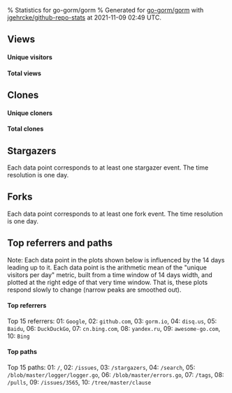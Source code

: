 % Statistics for go-gorm/gorm
% Generated for [go-gorm/gorm](https://github.com/go-gorm/gorm) with [jgehrcke/github-repo-stats](https://github.com/jgehrcke/github-repo-stats) at 2021-11-09 02:49 UTC.


## Views

#### Unique visitors
<div id="chart_views_unique" class="full-width-chart"></div>

#### Total views
<div id="chart_views_total" class="full-width-chart"></div>

<div class="pagebreak-for-print"> </div>


## Clones

#### Unique cloners
<div id="chart_clones_unique" class="full-width-chart"></div>

#### Total clones
<div id="chart_clones_total" class="full-width-chart"></div>



<div class="pagebreak-for-print"> </div>



## Stargazers

Each data point corresponds to at least one stargazer event.
The time resolution is one day.

<div id="chart_stargazers" class="full-width-chart"></div>




## Forks

Each data point corresponds to at least one fork event.
The time resolution is one day.

<div id="chart_forks" class="full-width-chart"></div>




<div class="pagebreak-for-print"> </div>



## Top referrers and paths


Note: Each data point in the plots shown below is influenced by the 14 days
leading up to it. Each data point is the arithmetic mean of the "unique
visitors per day" metric, built from a time window of 14 days width, and
plotted at the right edge of that very time window. That is, these plots
respond slowly to change (narrow peaks are smoothed out).




#### Top referrers


<div id="chart_referrers_top_n_alltime" class="full-width-chart"></div>

Top 15 referrers: 01: `Google`, 02: `github.com`, 03: `gorm.io`, 04: `disq.us`, 05: `Baidu`, 06: `DuckDuckGo`, 07: `cn.bing.com`, 08: `yandex.ru`, 09: `awesome-go.com`, 10: `Bing`





#### Top paths


<div id="chart_paths_top_n_alltime" class="full-width-chart"></div>

Top 15 paths: 01: `/`, 02: `/issues`, 03: `/stargazers`, 04: `/search`, 05: `/blob/master/logger/logger.go`, 06: `/blob/master/errors.go`, 07: `/tags`, 08: `/pulls`, 09: `/issues/3565`, 10: `/tree/master/clause`


<script type="text/javascript">
    vegaEmbed('#chart_views_unique', {"$schema": "https://vega.github.io/schema/vega-lite/v4.8.1.json", "config": {"arc": {"fill": "#1b1e23"}, "area": {"fill": "#1b1e23"}, "axisBottom": {"domainColor": "#a9b4c4", "gridColor": "#a9b4c4", "labelColor": "#1b1e23", "labelFont": "relative-mono-11-pitch-pro, Menlo, monospace", "tickColor": "#a9b4c4", "titleColor": "#1b1e23", "titleFont": "relative-mono-11-pitch-pro, Menlo, monospace"}, "axisLeft": {"domainColor": "#a9b4c4", "gridColor": "#a9b4c4", "labelColor": "#1b1e23", "labelFont": "relative-mono-11-pitch-pro, Menlo, monospace", "tickColor": "#a9b4c4", "titleColor": "#1b1e23", "titleFont": "relative-mono-11-pitch-pro, Menlo, monospace"}, "axisX": {"grid": false}, "axisY": {"grid": false, "labelBound": true}, "background": "#FFFFFF", "group": {"fill": "#FFFFFF"}, "header": {"fontWeight": 400, "labelFont": "relative-mono-11-pitch-pro, Menlo, monospace", "titleFont": "relative-mono-11-pitch-pro, Menlo, monospace"}, "legend": {"labelFont": "relative-mono-11-pitch-pro, Menlo, monospace", "symbolSize": 200, "symbolType": "circle", "titleFont": "relative-mono-11-pitch-pro, Menlo, monospace"}, "line": {"color": "#1b1e23", "stroke": "#1b1e23"}, "path": {"stroke": "#1b1e23"}, "point": {"color": "#1b1e23", "cursor": "pointer", "filled": true, "size": 100}, "range": {"category": ["#85a2f7", "#ea9755", "#7eb36a", "#f07071", "#bc85d9", "#e587b6", "#a9b4c4", "#d4c05e", "#64b9c4"]}, "style": {"bar": {"fill": "#1b1e23"}, "text": {"font": "relative-mono-11-pitch-pro, Menlo, monospace", "fontWeight": 400}}, "symbol": {"shape": "circle"}, "title": {"anchor": "start", "font": "relative-mono-11-pitch-pro, Menlo, monospace", "fontWeight": 400}, "trail": {"color": "#1b1e23", "stroke": "#1b1e23"}, "view": {"stroke": null}}, "data": {"name": "data-13adfe8f402db3a474ea6217af6ae6ca"}, "datasets": {"data-13adfe8f402db3a474ea6217af6ae6ca": [{"time": "2021-10-26T00:00:00+00:00", "views_total": 5566, "views_unique": 922}, {"time": "2021-10-27T00:00:00+00:00", "views_total": 4882, "views_unique": 937}, {"time": "2021-10-28T00:00:00+00:00", "views_total": 2942, "views_unique": 991}, {"time": "2021-10-29T00:00:00+00:00", "views_total": 2605, "views_unique": 841}, {"time": "2021-10-30T00:00:00+00:00", "views_total": 1165, "views_unique": 367}, {"time": "2021-10-31T00:00:00+00:00", "views_total": 1126, "views_unique": 394}, {"time": "2021-11-01T00:00:00+00:00", "views_total": 2836, "views_unique": 899}, {"time": "2021-11-02T00:00:00+00:00", "views_total": 2561, "views_unique": 970}, {"time": "2021-11-03T00:00:00+00:00", "views_total": 3232, "views_unique": 1022}, {"time": "2021-11-04T00:00:00+00:00", "views_total": 2808, "views_unique": 890}, {"time": "2021-11-05T00:00:00+00:00", "views_total": 2668, "views_unique": 876}, {"time": "2021-11-06T00:00:00+00:00", "views_total": 1133, "views_unique": 450}, {"time": "2021-11-07T00:00:00+00:00", "views_total": 1209, "views_unique": 420}, {"time": "2021-11-08T00:00:00+00:00", "views_total": 2831, "views_unique": 989}, {"time": "2021-11-09T00:00:00+00:00", "views_total": 151, "views_unique": 66}]}, "encoding": {"x": {"field": "time", "timeUnit": "yearmonthdate", "title": "date", "type": "temporal"}, "y": {"field": "views_unique", "scale": {"domain": [0, 1124.2], "zero": true}, "title": "unique views per day", "type": "quantitative"}}, "height": 200, "mark": {"point": true, "type": "line"}, "padding": 10, "width": "container"}, {"actions": false, "renderer": "svg"}).catch(console.error);
vegaEmbed('#chart_views_total', {"$schema": "https://vega.github.io/schema/vega-lite/v4.8.1.json", "config": {"arc": {"fill": "#1b1e23"}, "area": {"fill": "#1b1e23"}, "axisBottom": {"domainColor": "#a9b4c4", "gridColor": "#a9b4c4", "labelColor": "#1b1e23", "labelFont": "relative-mono-11-pitch-pro, Menlo, monospace", "tickColor": "#a9b4c4", "titleColor": "#1b1e23", "titleFont": "relative-mono-11-pitch-pro, Menlo, monospace"}, "axisLeft": {"domainColor": "#a9b4c4", "gridColor": "#a9b4c4", "labelColor": "#1b1e23", "labelFont": "relative-mono-11-pitch-pro, Menlo, monospace", "tickColor": "#a9b4c4", "titleColor": "#1b1e23", "titleFont": "relative-mono-11-pitch-pro, Menlo, monospace"}, "axisX": {"grid": false}, "axisY": {"grid": false, "labelBound": true}, "background": "#FFFFFF", "group": {"fill": "#FFFFFF"}, "header": {"fontWeight": 400, "labelFont": "relative-mono-11-pitch-pro, Menlo, monospace", "titleFont": "relative-mono-11-pitch-pro, Menlo, monospace"}, "legend": {"labelFont": "relative-mono-11-pitch-pro, Menlo, monospace", "symbolSize": 200, "symbolType": "circle", "titleFont": "relative-mono-11-pitch-pro, Menlo, monospace"}, "line": {"color": "#1b1e23", "stroke": "#1b1e23"}, "path": {"stroke": "#1b1e23"}, "point": {"color": "#1b1e23", "cursor": "pointer", "filled": true, "size": 100}, "range": {"category": ["#85a2f7", "#ea9755", "#7eb36a", "#f07071", "#bc85d9", "#e587b6", "#a9b4c4", "#d4c05e", "#64b9c4"]}, "style": {"bar": {"fill": "#1b1e23"}, "text": {"font": "relative-mono-11-pitch-pro, Menlo, monospace", "fontWeight": 400}}, "symbol": {"shape": "circle"}, "title": {"anchor": "start", "font": "relative-mono-11-pitch-pro, Menlo, monospace", "fontWeight": 400}, "trail": {"color": "#1b1e23", "stroke": "#1b1e23"}, "view": {"stroke": null}}, "data": {"name": "data-13adfe8f402db3a474ea6217af6ae6ca"}, "datasets": {"data-13adfe8f402db3a474ea6217af6ae6ca": [{"time": "2021-10-26T00:00:00+00:00", "views_total": 5566, "views_unique": 922}, {"time": "2021-10-27T00:00:00+00:00", "views_total": 4882, "views_unique": 937}, {"time": "2021-10-28T00:00:00+00:00", "views_total": 2942, "views_unique": 991}, {"time": "2021-10-29T00:00:00+00:00", "views_total": 2605, "views_unique": 841}, {"time": "2021-10-30T00:00:00+00:00", "views_total": 1165, "views_unique": 367}, {"time": "2021-10-31T00:00:00+00:00", "views_total": 1126, "views_unique": 394}, {"time": "2021-11-01T00:00:00+00:00", "views_total": 2836, "views_unique": 899}, {"time": "2021-11-02T00:00:00+00:00", "views_total": 2561, "views_unique": 970}, {"time": "2021-11-03T00:00:00+00:00", "views_total": 3232, "views_unique": 1022}, {"time": "2021-11-04T00:00:00+00:00", "views_total": 2808, "views_unique": 890}, {"time": "2021-11-05T00:00:00+00:00", "views_total": 2668, "views_unique": 876}, {"time": "2021-11-06T00:00:00+00:00", "views_total": 1133, "views_unique": 450}, {"time": "2021-11-07T00:00:00+00:00", "views_total": 1209, "views_unique": 420}, {"time": "2021-11-08T00:00:00+00:00", "views_total": 2831, "views_unique": 989}, {"time": "2021-11-09T00:00:00+00:00", "views_total": 151, "views_unique": 66}]}, "encoding": {"x": {"field": "time", "timeUnit": "yearmonthdate", "title": "date", "type": "temporal"}, "y": {"field": "views_total", "scale": {"domain": [0, 6122.6], "zero": true}, "title": "total views per day", "type": "quantitative"}}, "height": 200, "mark": {"point": true, "type": "line"}, "padding": 10, "width": "container"}, {"actions": false, "renderer": "svg"}).catch(console.error);
vegaEmbed('#chart_clones_unique', {"$schema": "https://vega.github.io/schema/vega-lite/v4.8.1.json", "config": {"arc": {"fill": "#1b1e23"}, "area": {"fill": "#1b1e23"}, "axisBottom": {"domainColor": "#a9b4c4", "gridColor": "#a9b4c4", "labelColor": "#1b1e23", "labelFont": "relative-mono-11-pitch-pro, Menlo, monospace", "tickColor": "#a9b4c4", "titleColor": "#1b1e23", "titleFont": "relative-mono-11-pitch-pro, Menlo, monospace"}, "axisLeft": {"domainColor": "#a9b4c4", "gridColor": "#a9b4c4", "labelColor": "#1b1e23", "labelFont": "relative-mono-11-pitch-pro, Menlo, monospace", "tickColor": "#a9b4c4", "titleColor": "#1b1e23", "titleFont": "relative-mono-11-pitch-pro, Menlo, monospace"}, "axisX": {"grid": false}, "axisY": {"grid": false, "labelBound": true}, "background": "#FFFFFF", "group": {"fill": "#FFFFFF"}, "header": {"fontWeight": 400, "labelFont": "relative-mono-11-pitch-pro, Menlo, monospace", "titleFont": "relative-mono-11-pitch-pro, Menlo, monospace"}, "legend": {"labelFont": "relative-mono-11-pitch-pro, Menlo, monospace", "symbolSize": 200, "symbolType": "circle", "titleFont": "relative-mono-11-pitch-pro, Menlo, monospace"}, "line": {"color": "#1b1e23", "stroke": "#1b1e23"}, "path": {"stroke": "#1b1e23"}, "point": {"color": "#1b1e23", "cursor": "pointer", "filled": true, "size": 100}, "range": {"category": ["#85a2f7", "#ea9755", "#7eb36a", "#f07071", "#bc85d9", "#e587b6", "#a9b4c4", "#d4c05e", "#64b9c4"]}, "style": {"bar": {"fill": "#1b1e23"}, "text": {"font": "relative-mono-11-pitch-pro, Menlo, monospace", "fontWeight": 400}}, "symbol": {"shape": "circle"}, "title": {"anchor": "start", "font": "relative-mono-11-pitch-pro, Menlo, monospace", "fontWeight": 400}, "trail": {"color": "#1b1e23", "stroke": "#1b1e23"}, "view": {"stroke": null}}, "data": {"name": "data-bec60e291b08916a665d84f85267f602"}, "datasets": {"data-bec60e291b08916a665d84f85267f602": [{"clones_total": 10136, "clones_unique": 617, "time": "2021-10-26T00:00:00+00:00"}, {"clones_total": 8153, "clones_unique": 748, "time": "2021-10-27T00:00:00+00:00"}, {"clones_total": 7547, "clones_unique": 1087, "time": "2021-10-28T00:00:00+00:00"}, {"clones_total": 6439, "clones_unique": 844, "time": "2021-10-29T00:00:00+00:00"}, {"clones_total": 2504, "clones_unique": 247, "time": "2021-10-30T00:00:00+00:00"}, {"clones_total": 2554, "clones_unique": 289, "time": "2021-10-31T00:00:00+00:00"}, {"clones_total": 7761, "clones_unique": 779, "time": "2021-11-01T00:00:00+00:00"}, {"clones_total": 7629, "clones_unique": 887, "time": "2021-11-02T00:00:00+00:00"}, {"clones_total": 6288, "clones_unique": 700, "time": "2021-11-03T00:00:00+00:00"}, {"clones_total": 6703, "clones_unique": 784, "time": "2021-11-04T00:00:00+00:00"}, {"clones_total": 5741, "clones_unique": 700, "time": "2021-11-05T00:00:00+00:00"}, {"clones_total": 2861, "clones_unique": 339, "time": "2021-11-06T00:00:00+00:00"}, {"clones_total": 2475, "clones_unique": 240, "time": "2021-11-07T00:00:00+00:00"}, {"clones_total": 7478, "clones_unique": 921, "time": "2021-11-08T00:00:00+00:00"}, {"clones_total": 506, "clones_unique": 97, "time": "2021-11-09T00:00:00+00:00"}]}, "encoding": {"x": {"field": "time", "timeUnit": "yearmonthdate", "title": "date", "type": "temporal"}, "y": {"field": "clones_unique", "scale": {"domain": [0, 1195.7], "zero": true}, "title": "unique clones per day", "type": "quantitative"}}, "height": 200, "mark": {"point": true, "type": "line"}, "padding": 10, "width": "container"}, {"actions": false, "renderer": "svg"}).catch(console.error);
vegaEmbed('#chart_clones_total', {"$schema": "https://vega.github.io/schema/vega-lite/v4.8.1.json", "config": {"arc": {"fill": "#1b1e23"}, "area": {"fill": "#1b1e23"}, "axisBottom": {"domainColor": "#a9b4c4", "gridColor": "#a9b4c4", "labelColor": "#1b1e23", "labelFont": "relative-mono-11-pitch-pro, Menlo, monospace", "tickColor": "#a9b4c4", "titleColor": "#1b1e23", "titleFont": "relative-mono-11-pitch-pro, Menlo, monospace"}, "axisLeft": {"domainColor": "#a9b4c4", "gridColor": "#a9b4c4", "labelColor": "#1b1e23", "labelFont": "relative-mono-11-pitch-pro, Menlo, monospace", "tickColor": "#a9b4c4", "titleColor": "#1b1e23", "titleFont": "relative-mono-11-pitch-pro, Menlo, monospace"}, "axisX": {"grid": false}, "axisY": {"grid": false, "labelBound": true}, "background": "#FFFFFF", "group": {"fill": "#FFFFFF"}, "header": {"fontWeight": 400, "labelFont": "relative-mono-11-pitch-pro, Menlo, monospace", "titleFont": "relative-mono-11-pitch-pro, Menlo, monospace"}, "legend": {"labelFont": "relative-mono-11-pitch-pro, Menlo, monospace", "symbolSize": 200, "symbolType": "circle", "titleFont": "relative-mono-11-pitch-pro, Menlo, monospace"}, "line": {"color": "#1b1e23", "stroke": "#1b1e23"}, "path": {"stroke": "#1b1e23"}, "point": {"color": "#1b1e23", "cursor": "pointer", "filled": true, "size": 100}, "range": {"category": ["#85a2f7", "#ea9755", "#7eb36a", "#f07071", "#bc85d9", "#e587b6", "#a9b4c4", "#d4c05e", "#64b9c4"]}, "style": {"bar": {"fill": "#1b1e23"}, "text": {"font": "relative-mono-11-pitch-pro, Menlo, monospace", "fontWeight": 400}}, "symbol": {"shape": "circle"}, "title": {"anchor": "start", "font": "relative-mono-11-pitch-pro, Menlo, monospace", "fontWeight": 400}, "trail": {"color": "#1b1e23", "stroke": "#1b1e23"}, "view": {"stroke": null}}, "data": {"name": "data-bec60e291b08916a665d84f85267f602"}, "datasets": {"data-bec60e291b08916a665d84f85267f602": [{"clones_total": 10136, "clones_unique": 617, "time": "2021-10-26T00:00:00+00:00"}, {"clones_total": 8153, "clones_unique": 748, "time": "2021-10-27T00:00:00+00:00"}, {"clones_total": 7547, "clones_unique": 1087, "time": "2021-10-28T00:00:00+00:00"}, {"clones_total": 6439, "clones_unique": 844, "time": "2021-10-29T00:00:00+00:00"}, {"clones_total": 2504, "clones_unique": 247, "time": "2021-10-30T00:00:00+00:00"}, {"clones_total": 2554, "clones_unique": 289, "time": "2021-10-31T00:00:00+00:00"}, {"clones_total": 7761, "clones_unique": 779, "time": "2021-11-01T00:00:00+00:00"}, {"clones_total": 7629, "clones_unique": 887, "time": "2021-11-02T00:00:00+00:00"}, {"clones_total": 6288, "clones_unique": 700, "time": "2021-11-03T00:00:00+00:00"}, {"clones_total": 6703, "clones_unique": 784, "time": "2021-11-04T00:00:00+00:00"}, {"clones_total": 5741, "clones_unique": 700, "time": "2021-11-05T00:00:00+00:00"}, {"clones_total": 2861, "clones_unique": 339, "time": "2021-11-06T00:00:00+00:00"}, {"clones_total": 2475, "clones_unique": 240, "time": "2021-11-07T00:00:00+00:00"}, {"clones_total": 7478, "clones_unique": 921, "time": "2021-11-08T00:00:00+00:00"}, {"clones_total": 506, "clones_unique": 97, "time": "2021-11-09T00:00:00+00:00"}]}, "encoding": {"x": {"field": "time", "timeUnit": "yearmonthdate", "title": "date", "type": "temporal"}, "y": {"field": "clones_total", "scale": {"domain": [0, 11149.6], "zero": true}, "title": "total clones per day", "type": "quantitative"}}, "height": 200, "mark": {"point": true, "type": "line"}, "padding": 10, "width": "container"}, {"actions": false, "renderer": "svg"}).catch(console.error);
vegaEmbed('#chart_stargazers', {"$schema": "https://vega.github.io/schema/vega-lite/v4.8.1.json", "config": {"arc": {"fill": "#1b1e23"}, "area": {"fill": "#1b1e23"}, "axisBottom": {"domainColor": "#a9b4c4", "gridColor": "#a9b4c4", "labelColor": "#1b1e23", "labelFont": "relative-mono-11-pitch-pro, Menlo, monospace", "tickColor": "#a9b4c4", "titleColor": "#1b1e23", "titleFont": "relative-mono-11-pitch-pro, Menlo, monospace"}, "axisLeft": {"domainColor": "#a9b4c4", "gridColor": "#a9b4c4", "labelColor": "#1b1e23", "labelFont": "relative-mono-11-pitch-pro, Menlo, monospace", "tickColor": "#a9b4c4", "titleColor": "#1b1e23", "titleFont": "relative-mono-11-pitch-pro, Menlo, monospace"}, "axisX": {"grid": false}, "axisY": {"grid": false}, "background": "#FFFFFF", "group": {"fill": "#FFFFFF"}, "header": {"fontWeight": 400, "labelFont": "relative-mono-11-pitch-pro, Menlo, monospace", "titleFont": "relative-mono-11-pitch-pro, Menlo, monospace"}, "legend": {"labelFont": "relative-mono-11-pitch-pro, Menlo, monospace", "symbolSize": 200, "symbolType": "circle", "titleFont": "relative-mono-11-pitch-pro, Menlo, monospace"}, "line": {"color": "#1b1e23", "stroke": "#1b1e23"}, "path": {"stroke": "#1b1e23"}, "point": {"color": "#1b1e23", "cursor": "pointer", "filled": true, "size": 100}, "range": {"category": ["#85a2f7", "#ea9755", "#7eb36a", "#f07071", "#bc85d9", "#e587b6", "#a9b4c4", "#d4c05e", "#64b9c4"]}, "style": {"bar": {"fill": "#1b1e23"}, "text": {"font": "relative-mono-11-pitch-pro, Menlo, monospace", "fontWeight": 400}}, "symbol": {"shape": "circle"}, "title": {"anchor": "start", "font": "relative-mono-11-pitch-pro, Menlo, monospace", "fontWeight": 400}, "trail": {"color": "#1b1e23", "stroke": "#1b1e23"}, "view": {"stroke": null}}, "data": {"name": "data-1d207ae6a2129c0e854182b59adc5773"}, "datasets": {"data-1d207ae6a2129c0e854182b59adc5773": [{"stars_cumulative": 172, "time": "2013-10-27T00:00:00+00:00"}, {"stars_cumulative": 211, "time": "2013-11-25T08:00:00+00:00"}, {"stars_cumulative": 241, "time": "2013-12-24T16:00:00+00:00"}, {"stars_cumulative": 276, "time": "2014-01-23T00:00:00+00:00"}, {"stars_cumulative": 318, "time": "2014-02-21T08:00:00+00:00"}, {"stars_cumulative": 356, "time": "2014-03-22T16:00:00+00:00"}, {"stars_cumulative": 411, "time": "2014-04-21T00:00:00+00:00"}, {"stars_cumulative": 468, "time": "2014-05-20T08:00:00+00:00"}, {"stars_cumulative": 537, "time": "2014-06-18T16:00:00+00:00"}, {"stars_cumulative": 673, "time": "2014-07-18T00:00:00+00:00"}, {"stars_cumulative": 782, "time": "2014-08-16T08:00:00+00:00"}, {"stars_cumulative": 867, "time": "2014-09-14T16:00:00+00:00"}, {"stars_cumulative": 939, "time": "2014-10-14T00:00:00+00:00"}, {"stars_cumulative": 1022, "time": "2014-11-12T08:00:00+00:00"}, {"stars_cumulative": 1115, "time": "2014-12-11T16:00:00+00:00"}, {"stars_cumulative": 1223, "time": "2015-01-10T00:00:00+00:00"}, {"stars_cumulative": 1351, "time": "2015-02-08T08:00:00+00:00"}, {"stars_cumulative": 1472, "time": "2015-03-09T16:00:00+00:00"}, {"stars_cumulative": 1640, "time": "2015-04-08T00:00:00+00:00"}, {"stars_cumulative": 1746, "time": "2015-05-07T08:00:00+00:00"}, {"stars_cumulative": 1881, "time": "2015-06-05T16:00:00+00:00"}, {"stars_cumulative": 2016, "time": "2015-07-05T00:00:00+00:00"}, {"stars_cumulative": 2169, "time": "2015-08-03T08:00:00+00:00"}, {"stars_cumulative": 2317, "time": "2015-09-01T16:00:00+00:00"}, {"stars_cumulative": 2446, "time": "2015-10-01T00:00:00+00:00"}, {"stars_cumulative": 2602, "time": "2015-10-30T08:00:00+00:00"}, {"stars_cumulative": 2733, "time": "2015-11-28T16:00:00+00:00"}, {"stars_cumulative": 2863, "time": "2015-12-28T00:00:00+00:00"}, {"stars_cumulative": 3029, "time": "2016-01-26T08:00:00+00:00"}, {"stars_cumulative": 3203, "time": "2016-02-24T16:00:00+00:00"}, {"stars_cumulative": 3329, "time": "2016-03-25T00:00:00+00:00"}, {"stars_cumulative": 3439, "time": "2016-04-23T08:00:00+00:00"}, {"stars_cumulative": 3548, "time": "2016-05-22T16:00:00+00:00"}, {"stars_cumulative": 3680, "time": "2016-06-21T00:00:00+00:00"}, {"stars_cumulative": 3807, "time": "2016-07-20T08:00:00+00:00"}, {"stars_cumulative": 3942, "time": "2016-08-18T16:00:00+00:00"}, {"stars_cumulative": 4077, "time": "2016-09-17T00:00:00+00:00"}, {"stars_cumulative": 4201, "time": "2016-10-16T08:00:00+00:00"}, {"stars_cumulative": 4336, "time": "2016-11-14T16:00:00+00:00"}, {"stars_cumulative": 4486, "time": "2016-12-14T00:00:00+00:00"}, {"stars_cumulative": 4656, "time": "2017-01-12T08:00:00+00:00"}, {"stars_cumulative": 4846, "time": "2017-02-10T16:00:00+00:00"}, {"stars_cumulative": 5040, "time": "2017-03-12T00:00:00+00:00"}, {"stars_cumulative": 5235, "time": "2017-04-10T08:00:00+00:00"}, {"stars_cumulative": 5435, "time": "2017-05-09T16:00:00+00:00"}, {"stars_cumulative": 5650, "time": "2017-06-08T00:00:00+00:00"}, {"stars_cumulative": 5828, "time": "2017-07-07T08:00:00+00:00"}, {"stars_cumulative": 6065, "time": "2017-08-05T16:00:00+00:00"}, {"stars_cumulative": 6250, "time": "2017-09-04T00:00:00+00:00"}, {"stars_cumulative": 6458, "time": "2017-10-03T08:00:00+00:00"}, {"stars_cumulative": 6706, "time": "2017-11-01T16:00:00+00:00"}, {"stars_cumulative": 6958, "time": "2017-12-01T00:00:00+00:00"}, {"stars_cumulative": 7198, "time": "2017-12-30T08:00:00+00:00"}, {"stars_cumulative": 7480, "time": "2018-01-28T16:00:00+00:00"}, {"stars_cumulative": 7846, "time": "2018-02-27T00:00:00+00:00"}, {"stars_cumulative": 8180, "time": "2018-03-28T08:00:00+00:00"}, {"stars_cumulative": 8506, "time": "2018-04-26T16:00:00+00:00"}, {"stars_cumulative": 8786, "time": "2018-05-26T00:00:00+00:00"}, {"stars_cumulative": 9139, "time": "2018-06-24T08:00:00+00:00"}, {"stars_cumulative": 9463, "time": "2018-07-23T16:00:00+00:00"}, {"stars_cumulative": 9888, "time": "2018-08-22T00:00:00+00:00"}, {"stars_cumulative": 10272, "time": "2018-09-20T08:00:00+00:00"}, {"stars_cumulative": 10611, "time": "2018-10-19T16:00:00+00:00"}, {"stars_cumulative": 10978, "time": "2018-11-18T00:00:00+00:00"}, {"stars_cumulative": 11312, "time": "2018-12-17T08:00:00+00:00"}, {"stars_cumulative": 11612, "time": "2019-01-15T16:00:00+00:00"}, {"stars_cumulative": 12026, "time": "2019-02-14T00:00:00+00:00"}, {"stars_cumulative": 12411, "time": "2019-03-15T08:00:00+00:00"}, {"stars_cumulative": 12850, "time": "2019-04-13T16:00:00+00:00"}, {"stars_cumulative": 13298, "time": "2019-05-13T00:00:00+00:00"}, {"stars_cumulative": 13709, "time": "2019-06-11T08:00:00+00:00"}, {"stars_cumulative": 14129, "time": "2019-07-10T16:00:00+00:00"}, {"stars_cumulative": 14535, "time": "2019-08-09T00:00:00+00:00"}, {"stars_cumulative": 14870, "time": "2019-09-07T08:00:00+00:00"}, {"stars_cumulative": 15201, "time": "2019-10-06T16:00:00+00:00"}, {"stars_cumulative": 15756, "time": "2019-11-05T00:00:00+00:00"}, {"stars_cumulative": 16159, "time": "2019-12-04T08:00:00+00:00"}, {"stars_cumulative": 16491, "time": "2020-01-02T16:00:00+00:00"}, {"stars_cumulative": 16833, "time": "2020-02-01T00:00:00+00:00"}, {"stars_cumulative": 17244, "time": "2020-03-01T08:00:00+00:00"}, {"stars_cumulative": 17672, "time": "2020-03-30T16:00:00+00:00"}, {"stars_cumulative": 18113, "time": "2020-04-29T00:00:00+00:00"}, {"stars_cumulative": 18656, "time": "2020-05-28T08:00:00+00:00"}, {"stars_cumulative": 19120, "time": "2020-06-26T16:00:00+00:00"}, {"stars_cumulative": 19537, "time": "2020-07-26T00:00:00+00:00"}, {"stars_cumulative": 20456, "time": "2020-08-24T08:00:00+00:00"}, {"stars_cumulative": 20879, "time": "2020-09-22T16:00:00+00:00"}, {"stars_cumulative": 21299, "time": "2020-10-22T00:00:00+00:00"}, {"stars_cumulative": 21737, "time": "2020-11-20T08:00:00+00:00"}, {"stars_cumulative": 22087, "time": "2020-12-19T16:00:00+00:00"}, {"stars_cumulative": 22492, "time": "2021-01-18T00:00:00+00:00"}, {"stars_cumulative": 22889, "time": "2021-02-16T08:00:00+00:00"}, {"stars_cumulative": 23300, "time": "2021-03-17T16:00:00+00:00"}, {"stars_cumulative": 23661, "time": "2021-04-16T00:00:00+00:00"}, {"stars_cumulative": 23971, "time": "2021-05-15T08:00:00+00:00"}, {"stars_cumulative": 24279, "time": "2021-06-13T16:00:00+00:00"}, {"stars_cumulative": 24663, "time": "2021-07-13T00:00:00+00:00"}, {"stars_cumulative": 25053, "time": "2021-08-11T08:00:00+00:00"}, {"stars_cumulative": 25369, "time": "2021-09-09T16:00:00+00:00"}, {"stars_cumulative": 25738, "time": "2021-10-09T00:00:00+00:00"}, {"stars_cumulative": 25767, "time": "2021-11-07T08:00:00+00:00"}]}, "encoding": {"x": {"field": "time", "scale": {"domain": ["2013-10-27", "2021-11-07"]}, "timeUnit": "yearmonthdate", "title": "date", "type": "temporal"}, "y": {"field": "stars_cumulative", "scale": {"domain": [0, 28343.7], "zero": true}, "title": "stargazer count (cumulative)", "type": "quantitative"}}, "height": 300, "mark": {"point": true, "type": "line"}, "padding": 10, "width": "container"}, {"actions": false, "renderer": "svg"}).catch(console.error);
vegaEmbed('#chart_forks', {"$schema": "https://vega.github.io/schema/vega-lite/v4.8.1.json", "config": {"arc": {"fill": "#1b1e23"}, "area": {"fill": "#1b1e23"}, "axisBottom": {"domainColor": "#a9b4c4", "gridColor": "#a9b4c4", "labelColor": "#1b1e23", "labelFont": "relative-mono-11-pitch-pro, Menlo, monospace", "tickColor": "#a9b4c4", "titleColor": "#1b1e23", "titleFont": "relative-mono-11-pitch-pro, Menlo, monospace"}, "axisLeft": {"domainColor": "#a9b4c4", "gridColor": "#a9b4c4", "labelColor": "#1b1e23", "labelFont": "relative-mono-11-pitch-pro, Menlo, monospace", "tickColor": "#a9b4c4", "titleColor": "#1b1e23", "titleFont": "relative-mono-11-pitch-pro, Menlo, monospace"}, "axisX": {"grid": false}, "axisY": {"grid": false}, "background": "#FFFFFF", "group": {"fill": "#FFFFFF"}, "header": {"fontWeight": 400, "labelFont": "relative-mono-11-pitch-pro, Menlo, monospace", "titleFont": "relative-mono-11-pitch-pro, Menlo, monospace"}, "legend": {"labelFont": "relative-mono-11-pitch-pro, Menlo, monospace", "symbolSize": 200, "symbolType": "circle", "titleFont": "relative-mono-11-pitch-pro, Menlo, monospace"}, "line": {"color": "#1b1e23", "stroke": "#1b1e23"}, "path": {"stroke": "#1b1e23"}, "point": {"color": "#1b1e23", "cursor": "pointer", "filled": true, "size": 100}, "range": {"category": ["#85a2f7", "#ea9755", "#7eb36a", "#f07071", "#bc85d9", "#e587b6", "#a9b4c4", "#d4c05e", "#64b9c4"]}, "style": {"bar": {"fill": "#1b1e23"}, "text": {"font": "relative-mono-11-pitch-pro, Menlo, monospace", "fontWeight": 400}}, "symbol": {"shape": "circle"}, "title": {"anchor": "start", "font": "relative-mono-11-pitch-pro, Menlo, monospace", "fontWeight": 400}, "trail": {"color": "#1b1e23", "stroke": "#1b1e23"}, "view": {"stroke": null}}, "data": {"name": "data-f10f3e4d0502e12af86c1ccab2e9ff5c"}, "datasets": {"data-f10f3e4d0502e12af86c1ccab2e9ff5c": [{"forks_cumulative": 5, "time": "2013-10-30T00:00:00+00:00"}, {"forks_cumulative": 11, "time": "2013-11-28T07:00:00+00:00"}, {"forks_cumulative": 13, "time": "2013-12-27T14:00:00+00:00"}, {"forks_cumulative": 15, "time": "2014-01-25T21:00:00+00:00"}, {"forks_cumulative": 23, "time": "2014-02-24T04:00:00+00:00"}, {"forks_cumulative": 30, "time": "2014-03-25T11:00:00+00:00"}, {"forks_cumulative": 34, "time": "2014-04-23T18:00:00+00:00"}, {"forks_cumulative": 37, "time": "2014-05-23T01:00:00+00:00"}, {"forks_cumulative": 40, "time": "2014-06-21T08:00:00+00:00"}, {"forks_cumulative": 45, "time": "2014-07-20T15:00:00+00:00"}, {"forks_cumulative": 53, "time": "2014-08-18T22:00:00+00:00"}, {"forks_cumulative": 67, "time": "2014-09-17T05:00:00+00:00"}, {"forks_cumulative": 76, "time": "2014-10-16T12:00:00+00:00"}, {"forks_cumulative": 80, "time": "2014-11-14T19:00:00+00:00"}, {"forks_cumulative": 87, "time": "2014-12-14T02:00:00+00:00"}, {"forks_cumulative": 101, "time": "2015-01-12T09:00:00+00:00"}, {"forks_cumulative": 107, "time": "2015-02-10T16:00:00+00:00"}, {"forks_cumulative": 121, "time": "2015-03-11T23:00:00+00:00"}, {"forks_cumulative": 134, "time": "2015-04-10T06:00:00+00:00"}, {"forks_cumulative": 147, "time": "2015-05-09T13:00:00+00:00"}, {"forks_cumulative": 162, "time": "2015-06-07T20:00:00+00:00"}, {"forks_cumulative": 182, "time": "2015-07-07T03:00:00+00:00"}, {"forks_cumulative": 194, "time": "2015-08-05T10:00:00+00:00"}, {"forks_cumulative": 212, "time": "2015-09-03T17:00:00+00:00"}, {"forks_cumulative": 232, "time": "2015-10-03T00:00:00+00:00"}, {"forks_cumulative": 250, "time": "2015-11-01T07:00:00+00:00"}, {"forks_cumulative": 269, "time": "2015-11-30T14:00:00+00:00"}, {"forks_cumulative": 289, "time": "2015-12-29T21:00:00+00:00"}, {"forks_cumulative": 307, "time": "2016-01-28T04:00:00+00:00"}, {"forks_cumulative": 319, "time": "2016-02-26T11:00:00+00:00"}, {"forks_cumulative": 337, "time": "2016-03-26T18:00:00+00:00"}, {"forks_cumulative": 356, "time": "2016-04-25T01:00:00+00:00"}, {"forks_cumulative": 371, "time": "2016-05-24T08:00:00+00:00"}, {"forks_cumulative": 386, "time": "2016-06-22T15:00:00+00:00"}, {"forks_cumulative": 405, "time": "2016-07-21T22:00:00+00:00"}, {"forks_cumulative": 417, "time": "2016-08-20T05:00:00+00:00"}, {"forks_cumulative": 437, "time": "2016-09-18T12:00:00+00:00"}, {"forks_cumulative": 460, "time": "2016-10-17T19:00:00+00:00"}, {"forks_cumulative": 479, "time": "2016-11-16T02:00:00+00:00"}, {"forks_cumulative": 496, "time": "2016-12-15T09:00:00+00:00"}, {"forks_cumulative": 517, "time": "2017-01-13T16:00:00+00:00"}, {"forks_cumulative": 543, "time": "2017-02-11T23:00:00+00:00"}, {"forks_cumulative": 571, "time": "2017-03-13T06:00:00+00:00"}, {"forks_cumulative": 587, "time": "2017-04-11T13:00:00+00:00"}, {"forks_cumulative": 609, "time": "2017-05-10T20:00:00+00:00"}, {"forks_cumulative": 639, "time": "2017-06-09T03:00:00+00:00"}, {"forks_cumulative": 664, "time": "2017-07-08T10:00:00+00:00"}, {"forks_cumulative": 686, "time": "2017-08-06T17:00:00+00:00"}, {"forks_cumulative": 710, "time": "2017-09-05T00:00:00+00:00"}, {"forks_cumulative": 741, "time": "2017-10-04T07:00:00+00:00"}, {"forks_cumulative": 761, "time": "2017-11-02T14:00:00+00:00"}, {"forks_cumulative": 792, "time": "2017-12-01T21:00:00+00:00"}, {"forks_cumulative": 820, "time": "2017-12-31T04:00:00+00:00"}, {"forks_cumulative": 841, "time": "2018-01-29T11:00:00+00:00"}, {"forks_cumulative": 873, "time": "2018-02-27T18:00:00+00:00"}, {"forks_cumulative": 906, "time": "2018-03-29T01:00:00+00:00"}, {"forks_cumulative": 929, "time": "2018-04-27T08:00:00+00:00"}, {"forks_cumulative": 962, "time": "2018-05-26T15:00:00+00:00"}, {"forks_cumulative": 993, "time": "2018-06-24T22:00:00+00:00"}, {"forks_cumulative": 1027, "time": "2018-07-24T05:00:00+00:00"}, {"forks_cumulative": 1069, "time": "2018-08-22T12:00:00+00:00"}, {"forks_cumulative": 1099, "time": "2018-09-20T19:00:00+00:00"}, {"forks_cumulative": 1138, "time": "2018-10-20T02:00:00+00:00"}, {"forks_cumulative": 1165, "time": "2018-11-18T09:00:00+00:00"}, {"forks_cumulative": 1206, "time": "2018-12-17T16:00:00+00:00"}, {"forks_cumulative": 1229, "time": "2019-01-15T23:00:00+00:00"}, {"forks_cumulative": 1273, "time": "2019-02-14T06:00:00+00:00"}, {"forks_cumulative": 1316, "time": "2019-03-15T13:00:00+00:00"}, {"forks_cumulative": 1367, "time": "2019-04-13T20:00:00+00:00"}, {"forks_cumulative": 1411, "time": "2019-05-13T03:00:00+00:00"}, {"forks_cumulative": 1456, "time": "2019-06-11T10:00:00+00:00"}, {"forks_cumulative": 1501, "time": "2019-07-10T17:00:00+00:00"}, {"forks_cumulative": 1544, "time": "2019-08-09T00:00:00+00:00"}, {"forks_cumulative": 1589, "time": "2019-09-07T07:00:00+00:00"}, {"forks_cumulative": 1635, "time": "2019-10-06T14:00:00+00:00"}, {"forks_cumulative": 1690, "time": "2019-11-04T21:00:00+00:00"}, {"forks_cumulative": 1742, "time": "2019-12-04T04:00:00+00:00"}, {"forks_cumulative": 1776, "time": "2020-01-02T11:00:00+00:00"}, {"forks_cumulative": 1822, "time": "2020-01-31T18:00:00+00:00"}, {"forks_cumulative": 1871, "time": "2020-03-01T01:00:00+00:00"}, {"forks_cumulative": 1922, "time": "2020-03-30T08:00:00+00:00"}, {"forks_cumulative": 1976, "time": "2020-04-28T15:00:00+00:00"}, {"forks_cumulative": 2012, "time": "2020-05-27T22:00:00+00:00"}, {"forks_cumulative": 2054, "time": "2020-06-26T05:00:00+00:00"}, {"forks_cumulative": 2094, "time": "2020-07-25T12:00:00+00:00"}, {"forks_cumulative": 2152, "time": "2020-08-23T19:00:00+00:00"}, {"forks_cumulative": 2193, "time": "2020-09-22T02:00:00+00:00"}, {"forks_cumulative": 2248, "time": "2020-10-21T09:00:00+00:00"}, {"forks_cumulative": 2293, "time": "2020-11-19T16:00:00+00:00"}, {"forks_cumulative": 2327, "time": "2020-12-18T23:00:00+00:00"}, {"forks_cumulative": 2371, "time": "2021-01-17T06:00:00+00:00"}, {"forks_cumulative": 2412, "time": "2021-02-15T13:00:00+00:00"}, {"forks_cumulative": 2450, "time": "2021-03-16T20:00:00+00:00"}, {"forks_cumulative": 2500, "time": "2021-04-15T03:00:00+00:00"}, {"forks_cumulative": 2546, "time": "2021-05-14T10:00:00+00:00"}, {"forks_cumulative": 2588, "time": "2021-06-12T17:00:00+00:00"}, {"forks_cumulative": 2625, "time": "2021-07-12T00:00:00+00:00"}, {"forks_cumulative": 2664, "time": "2021-08-10T07:00:00+00:00"}, {"forks_cumulative": 2692, "time": "2021-09-08T14:00:00+00:00"}, {"forks_cumulative": 2735, "time": "2021-10-07T21:00:00+00:00"}, {"forks_cumulative": 2741, "time": "2021-11-06T04:00:00+00:00"}]}, "encoding": {"x": {"field": "time", "scale": {"domain": ["2013-10-27", "2021-11-07"]}, "timeUnit": "yearmonthdate", "title": "date", "type": "temporal"}, "y": {"field": "forks_cumulative", "scale": {"domain": [0, 3015.1000000000004], "zero": true}, "title": "fork count (cumulative)", "type": "quantitative"}}, "height": 300, "mark": {"point": true, "type": "line"}, "padding": 10, "width": "container"}, {"actions": false, "renderer": "svg"}).catch(console.error);
vegaEmbed('#chart_referrers_top_n_alltime', {"$schema": "https://vega.github.io/schema/vega-lite/v4.8.1.json", "config": {"arc": {"fill": "#1b1e23"}, "area": {"fill": "#1b1e23"}, "axisBottom": {"domainColor": "#a9b4c4", "gridColor": "#a9b4c4", "labelColor": "#1b1e23", "labelFont": "relative-mono-11-pitch-pro, Menlo, monospace", "tickColor": "#a9b4c4", "titleColor": "#1b1e23", "titleFont": "relative-mono-11-pitch-pro, Menlo, monospace"}, "axisLeft": {"domainColor": "#a9b4c4", "gridColor": "#a9b4c4", "labelColor": "#1b1e23", "labelFont": "relative-mono-11-pitch-pro, Menlo, monospace", "tickColor": "#a9b4c4", "titleColor": "#1b1e23", "titleFont": "relative-mono-11-pitch-pro, Menlo, monospace"}, "axisX": {"grid": false}, "axisY": {"grid": false}, "background": "#FFFFFF", "group": {"fill": "#FFFFFF"}, "header": {"fontWeight": 400, "labelFont": "relative-mono-11-pitch-pro, Menlo, monospace", "titleFont": "relative-mono-11-pitch-pro, Menlo, monospace"}, "legend": {"labelFont": "relative-mono-11-pitch-pro, Menlo, monospace", "symbolSize": 200, "symbolType": "circle", "titleFont": "relative-mono-11-pitch-pro, Menlo, monospace"}, "line": {"color": "#1b1e23", "stroke": "#1b1e23"}, "path": {"stroke": "#1b1e23"}, "point": {"color": "#1b1e23", "cursor": "pointer", "filled": true, "size": 50}, "range": {"category": ["#85a2f7", "#ea9755", "#7eb36a", "#f07071", "#bc85d9", "#e587b6", "#a9b4c4", "#d4c05e", "#64b9c4"]}, "style": {"bar": {"fill": "#1b1e23"}, "text": {"font": "relative-mono-11-pitch-pro, Menlo, monospace", "fontWeight": 400}}, "symbol": {"shape": "circle"}, "title": {"anchor": "start", "font": "relative-mono-11-pitch-pro, Menlo, monospace", "fontWeight": 400}, "trail": {"color": "#1b1e23", "stroke": "#1b1e23"}, "view": {"stroke": null}}, "data": {"name": "data-cb3190fdab6458ae9418673b59841a76"}, "datasets": {"data-cb3190fdab6458ae9418673b59841a76": [{"referrer": "Google", "time": "2021-11-09T00:00:00+00:00", "views_unique": 2155, "views_unique_norm": 153.92857142857142}, {"referrer": "github.com", "time": "2021-11-09T00:00:00+00:00", "views_unique": 1650, "views_unique_norm": 117.85714285714286}, {"referrer": "gorm.io", "time": "2021-11-09T00:00:00+00:00", "views_unique": 717, "views_unique_norm": 51.214285714285715}, {"referrer": "disq.us", "time": "2021-11-09T00:00:00+00:00", "views_unique": 97, "views_unique_norm": 6.928571428571429}, {"referrer": "Baidu", "time": "2021-11-09T00:00:00+00:00", "views_unique": 45, "views_unique_norm": 3.2142857142857144}, {"referrer": "DuckDuckGo", "time": "2021-11-09T00:00:00+00:00", "views_unique": 38, "views_unique_norm": 2.7142857142857144}, {"referrer": "cn.bing.com", "time": "2021-11-09T00:00:00+00:00", "views_unique": 38, "views_unique_norm": 2.7142857142857144}, {"referrer": "yandex.ru", "time": "2021-11-09T00:00:00+00:00", "views_unique": 18, "views_unique_norm": 1.2857142857142858}, {"referrer": "awesome-go.com", "time": "2021-11-09T00:00:00+00:00", "views_unique": 14, "views_unique_norm": 1.0}, {"referrer": "Bing", "time": "2021-11-09T00:00:00+00:00", "views_unique": 12, "views_unique_norm": 0.8571428571428571}]}, "encoding": {"color": {"field": "referrer", "sort": {"field": "order"}, "type": "nominal"}, "x": {"field": "time", "timeUnit": "yearmonthdate", "title": "date", "type": "temporal"}, "y": {"field": "views_unique_norm", "scale": {"domain": [0, 169.32142857142858], "zero": true}, "title": "unique visitors per day (mean from last 14 days)", "type": "quantitative"}}, "height": 300, "mark": {"point": true, "type": "line"}, "padding": 10, "width": "container"}, {"actions": false, "renderer": "svg"}).catch(console.error);
vegaEmbed('#chart_paths_top_n_alltime', {"$schema": "https://vega.github.io/schema/vega-lite/v4.8.1.json", "config": {"arc": {"fill": "#1b1e23"}, "area": {"fill": "#1b1e23"}, "axisBottom": {"domainColor": "#a9b4c4", "gridColor": "#a9b4c4", "labelColor": "#1b1e23", "labelFont": "relative-mono-11-pitch-pro, Menlo, monospace", "tickColor": "#a9b4c4", "titleColor": "#1b1e23", "titleFont": "relative-mono-11-pitch-pro, Menlo, monospace"}, "axisLeft": {"domainColor": "#a9b4c4", "gridColor": "#a9b4c4", "labelColor": "#1b1e23", "labelFont": "relative-mono-11-pitch-pro, Menlo, monospace", "tickColor": "#a9b4c4", "titleColor": "#1b1e23", "titleFont": "relative-mono-11-pitch-pro, Menlo, monospace"}, "axisX": {"grid": false}, "axisY": {"grid": false}, "background": "#FFFFFF", "group": {"fill": "#FFFFFF"}, "header": {"fontWeight": 400, "labelFont": "relative-mono-11-pitch-pro, Menlo, monospace", "titleFont": "relative-mono-11-pitch-pro, Menlo, monospace"}, "legend": {"labelFont": "relative-mono-11-pitch-pro, Menlo, monospace", "symbolSize": 200, "symbolType": "circle", "titleFont": "relative-mono-11-pitch-pro, Menlo, monospace"}, "line": {"color": "#1b1e23", "stroke": "#1b1e23"}, "path": {"stroke": "#1b1e23"}, "point": {"color": "#1b1e23", "cursor": "pointer", "filled": true, "size": 50}, "range": {"category": ["#85a2f7", "#ea9755", "#7eb36a", "#f07071", "#bc85d9", "#e587b6", "#a9b4c4", "#d4c05e", "#64b9c4"]}, "style": {"bar": {"fill": "#1b1e23"}, "text": {"font": "relative-mono-11-pitch-pro, Menlo, monospace", "fontWeight": 400}}, "symbol": {"shape": "circle"}, "title": {"anchor": "start", "font": "relative-mono-11-pitch-pro, Menlo, monospace", "fontWeight": 400}, "trail": {"color": "#1b1e23", "stroke": "#1b1e23"}, "view": {"stroke": null}}, "data": {"name": "data-be2e7a4863567639d56579d6cef105da"}, "datasets": {"data-be2e7a4863567639d56579d6cef105da": [{"path": "/", "time": "2021-11-09T00:00:00+00:00", "views_unique": 2924, "views_unique_norm": 208.85714285714286}, {"path": "/issues", "time": "2021-11-09T00:00:00+00:00", "views_unique": 543, "views_unique_norm": 38.785714285714285}, {"path": "/stargazers", "time": "2021-11-09T00:00:00+00:00", "views_unique": 228, "views_unique_norm": 16.285714285714285}, {"path": "/search", "time": "2021-11-09T00:00:00+00:00", "views_unique": 187, "views_unique_norm": 13.357142857142858}, {"path": "/blob/master/logger/logger.go", "time": "2021-11-09T00:00:00+00:00", "views_unique": 168, "views_unique_norm": 12.0}, {"path": "/blob/master/errors.go", "time": "2021-11-09T00:00:00+00:00", "views_unique": 158, "views_unique_norm": 11.285714285714286}, {"path": "/tags", "time": "2021-11-09T00:00:00+00:00", "views_unique": 128, "views_unique_norm": 9.142857142857142}, {"path": "/pulls", "time": "2021-11-09T00:00:00+00:00", "views_unique": 112, "views_unique_norm": 8.0}, {"path": "/issues/3565", "time": "2021-11-09T00:00:00+00:00", "views_unique": 105, "views_unique_norm": 7.5}, {"path": "/tree/master/clause", "time": "2021-11-09T00:00:00+00:00", "views_unique": 97, "views_unique_norm": 6.928571428571429}]}, "encoding": {"color": {"field": "path", "sort": {"field": "order"}, "type": "nominal"}, "x": {"field": "time", "timeUnit": "yearmonthdate", "title": "date", "type": "temporal"}, "y": {"field": "views_unique_norm", "scale": {"domain": [0, 229.74285714285716], "zero": true}, "title": "unique visitors per day (mean from last 14 days)", "type": "quantitative"}}, "height": 300, "mark": {"point": true, "type": "line"}, "padding": 10, "width": "container"}, {"actions": false, "renderer": "svg"}).catch(console.error);
    </script>